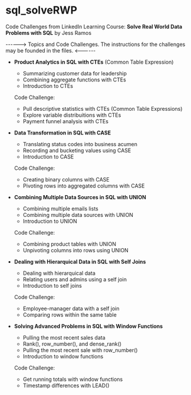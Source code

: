 # sql_solveRWP
Code Challenges from LinkedIn Learning Course: **Solve Real World Data Problems with SQL** by Jess Ramos

------>  Topics and Code Challenges. The instructions for the challenges may be founded in the files.  <------


- **Product Analytics in SQL with CTEs** (Common Table Expression)
  -	Summarizing customer data for leadership
  -	Combining aggregate functions with CTEs
  -	Introduction to CTEs
  
  Code Challenge:
  - Pull descriptive statistics with CTEs (Common Table Expressions)
  - Explore variable distribuitions with CTEs
  - Payment funnel analysis with CTEs
  
- **Data Transformation in SQL with CASE**
  -	Translating status codes into business acumen
  -	Recording and bucketing values using CASE
  -	Introduction to CASE
    
  Code Challenge:
  - Creating binary columns with CASE
  - Pivoting rows into aggregated columns with CASE

- **Combining Multiple Data Sources in SQL with UNION**
  -	Combining multiple emails lists
  -	Combining multiple data sources with UNION
  -	Introduction to UNION
    
  Code Challenge:
  - Combining product tables with UNION
  - Unpivoting columns into rows using UNION

- **Dealing with Hierarquical Data in SQL with Self Joins**
  - Dealing with hierarquical data
  - Relating users and admins using a self join
  - Introduction to self joins
    
  Code Challenge:
  -	Employee-manager data with a self join
  -	Comparing rows within the same table

- **Solving Advanced Problems in SQL with Window Functions**
  - Pulling the most recent sales data
  - Rank(), row_number(), and dense_rank()
  - Pulling the most recent sale with row_number()
  - Introduction to window functions
    
  Code Challenge:
  -	Get running totals with window functions
  -	Timestamp differences with LEAD()


